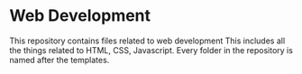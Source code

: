# Web Development
This repository contains files related to web development
This includes all the things related to HTML, CSS, Javascript.
Every folder in the repository is named after the templates.
